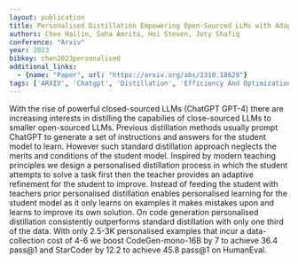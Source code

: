 ```yaml
---
layout: publication
title: Personalised Distillation Empowering Open-Sourced LLMs with Adaptive Learning for Code Generation
authors: Chen Hailin, Saha Amrita, Hoi Steven, Joty Shafiq
conference: "Arxiv"
year: 2023
bibkey: chen2023personalised
additional_links:
  - {name: "Paper", url: "https://arxiv.org/abs/2310.18628"}
tags: ['ARXIV', 'Chatgpt', 'Distillation', 'Efficiency And Optimization', 'GPT', 'LLM', 'Prompt']
---
```

With the rise of powerful closed-sourced LLMs (ChatGPT GPT-4) there are increasing interests in distilling the capabilies of close-sourced LLMs to smaller open-sourced LLMs. Previous distillation methods usually prompt ChatGPT to generate a set of instructions and answers for the student model to learn. However such standard distillation approach neglects the merits and conditions of the student model. Inspired by modern teaching principles we design a personalised distillation process in which the student attempts to solve a task first then the teacher provides an adaptive refinement for the student to improve. Instead of feeding the student with teachers prior personalised distillation enables personalised learning for the student model as it only learns on examples it makes mistakes upon and learns to improve its own solution. On code generation personalised distillation consistently outperforms standard distillation with only one third of the data. With only 2.5-3K personalised examples that incur a data-collection cost of 4-6 we boost CodeGen-mono-16B by 7 to achieve 36.4 pass@1 and StarCoder by 12.2 to achieve 45.8 pass@1 on HumanEval.
